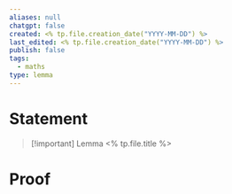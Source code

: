 ```yaml
---
aliases: null
chatgpt: false
created: <% tp.file.creation_date("YYYY-MM-DD") %>
last_edited: <% tp.file.creation_date("YYYY-MM-DD") %>
publish: false
tags:
  - maths
type: lemma
---
```

# Statement

> [!important] Lemma
> <% tp.file.title %>

# Proof
